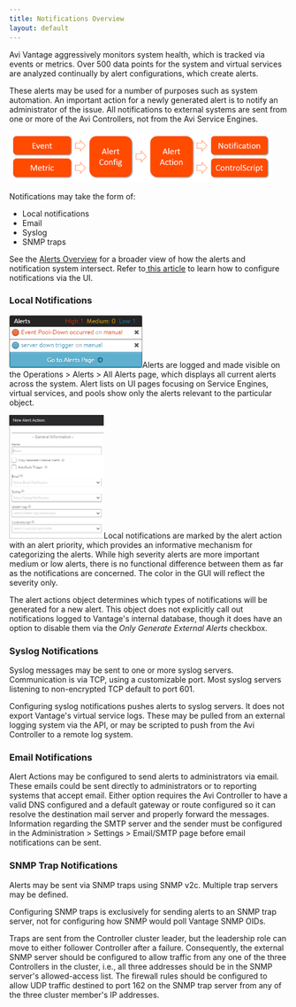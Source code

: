 ```yaml
---
title: Notifications Overview
layout: default
---
```

Avi Vantage aggressively monitors system health, which is tracked via events or metrics. Over 500 data points for the system and virtual services are analyzed continually by alert configurations, which create alerts.

These alerts may be used for a number of purposes such as system automation. An important action for a newly generated alert is to notify an administrator of the issue. All notifications to external systems are sent from one or more of the Avi Controllers, not from the Avi Service Engines.

<img class="wp-image-7353 alignnone" src="img/Alert-Workflow.png" alt="Alert Workflow" width="476" height="92">

Notifications may take the form of:

* Local notifications
* Email
* Syslog
* SNMP traps 

See the <a href="/docs/latest/alerts-overview">Alerts Overview</a> for a broader view of how the alerts and notification system intersect. Refer to<a href="/docs/latest/architectural-overview/operations/notifications/"> this article</a> to learn how to configure notifications via the UI.

### Local Notifications

<a href="img/AlertPopup.png"><img class="wp-image-7346 alignleft" src="img/AlertPopup.png" alt="AlertPopup" width="241" height="95"></a>Alerts are logged and made visible on the Operations &gt; Alerts &gt; All Alerts page, which displays all current alerts across the system. Alert lists on UI pages focusing on Service Engines, virtual services, and pools show only the alerts relevant to the particular object.

<a href="img/AlertConfigNew-1.png"><img class="wp-image-4997 alignright" src="img/AlertConfigNew-1.png" alt="AlertConfigNew" width="171" height="223"></a>Local notifications are marked by the alert action with an alert priority, which provides an informative mechanism for categorizing the alerts. While high severity alerts are more important medium or low alerts, there is no functional difference between them as far as the notifications are concerned. The color in the GUI will reflect the severity only.

The alert actions object determines which types of notifications will be generated for a new alert.  This object does not explicitly call out notifications logged to Vantage's internal database, though it does have an option to disable them via the *Only Generate External Alerts* checkbox.

### Syslog Notifications

Syslog messages may be sent to one or more syslog servers. Communication is via TCP, using a customizable port. Most syslog servers listening to non-encrypted TCP default to port 601.

Configuring syslog notifications pushes alerts to syslog servers. It does not export Vantage's virtual service logs. These may be pulled from an external logging system via the API, or may be scripted to push from the Avi Controller to a remote log system.

### Email Notifications

Alert Actions may be configured to send alerts to administrators via email. These emails could be sent directly to administrators or to reporting systems that accept email. Either option requires the Avi Controller to have a valid DNS configured and a default gateway or route configured so it can resolve the destination mail server and properly forward the messages. Information regarding the SMTP server and the sender must be configured in the Administration &gt; Settings &gt; Email/SMTP page before email notifications can be sent.

### SNMP Trap Notifications

Alerts may be sent via SNMP traps using SNMP v2c. Multiple trap servers may be defined.

Configuring SNMP traps is exclusively for sending alerts to an SNMP trap server, not for configuring how SNMP would poll Vantage SNMP OIDs.

Traps are sent from the Controller cluster leader, but the leadership role can move to either follower Controller after a failure. Consequently, the external SNMP server should be configured to allow traffic from any one of the three Controllers in the cluster, i.e., all three addresses should be in the SNMP server's allowed-access list. The firewall rules should be configured to allow UDP traffic destined to port 162 on the SNMP trap server from any of the three cluster member's IP addresses.

 
